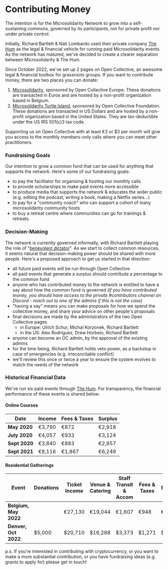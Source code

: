# Contributing Money

The intention is for the Microsolidarity Network to grow into a self-sustaining commons, governed by its participants, not for private profit nor under private control.

Initially, Richard Bartlett & Nati Lombardo used their private company [The Hum](http://thehum.org) as the legal & financial vehicle for running paid Microsolidarity events. As the network has matured, we've decided to create a clearer separation between Microsolidarity & The Hum.&#x20;

Since October 2022, we've set up 2 pages on Open Collective, an awesome legal & financial toolbox for grassroots groups. If you want to contribute money, there are two places you can donate:

1. [Microsolidarity](https://opencollective.com/microsolidarity), sponsored by Open Collective Europe. These donations are transacted in Euros and are hosted by a non-profit organization based in Belgium.&#x20;
2. [Microsolidarity Turtle Island](https://opencollective.com/microsolidarity-turtle-island), sponsored by Open Collective Foundation. These donations are transacted in US Dollars and are hosted by a non-profit organization based in the United States. They are tax-deductible under the US IRS 501(c)3 tax code.

Supporting us on Open Collective with at least €3 or $3 per month will give you access to the monthly members-only calls where you can meet other practitioners.

### Fundraising Goals

Our intention to grow a common fund that can be used for anything that supports the network. Here's some of our fundraising goals:

* to pay the facilitator for organising & hosting our monthly calls
* to provide scholarships to make paid events more accessible
* to produce media that supports the network & educates the wider public (e.g. editing the podcast, writing a book, making a Netflix series...)
* to pay for a "community coach" who can support a cohort of many microsolidarity community hosts
* to buy a retreat centre where communities can go for trainings & retreats.

### Decision-Making

The network is currently governed informally, with Richard Bartlett playing the role of "[benevolent dictator](https://communityrule.info/create/?r=1619810752488)". As we start to collect common resources, it seems natural that decision-making power should be shared with more people. Here's a proposed approach to get us started in that direction:

* all future paid events will be run through Open Collective
* all paid events that generate a surplus should contribute a percentage to the common fund
* anyone who has contributed money to the network is entitled to have a say about how the common fund is governed _(if you have contributed money, you should have access to the private #contributors channel on Discord - reach out to one of the admins if this is not the case)_
* "having a say" means you can make proposals for how we spend the collective money, and share your advice on other people's proposals
* final decisions are made by the administrators of the two Open Collective pages&#x20;
  * in Europe: Ulrich Schur, Michal Korzonek, Richard Bartlett
  * in the US: Alex Rodríguez, Drew Horbein, Richard Bartlett
* anyone can become an OC admin, by the approval of the existing admins
* for the time being, Richard Bartlett holds veto power, as a backstop in case of emergencies (e.g. irreconcilable conflict)
* we'll review this once or twice a year to ensure the system evolves to match the needs of the network

### Historical Financial Data

We've run six paid events through [The Hum](http://thehum.org). For transparency, the financial performance of these events is shared below:

#### **Online Courses**

| Date          | Income | Fees & Taxes | Surplus |
| ------------- | ------ | ------------ | ------- |
| **May 2020**  | €3,790 | €872         | €2,918  |
| **July 2020** | €4,057 | €933         | €3,124  |
| **Sept 2020** | €3,840 | €883         | €2,957  |
| **Sept 2021** | €8,116 | €1,867       | €6,249  |

#### Residential Gatherings

| Event                 | Donations | Ticket Income | Venue & Catering | Staff Transit & Accom | Fees & Taxes | Surplus |
| --------------------- | --------- | ------------- | ---------------- | --------------------- | ------------ | ------- |
| **Belgium, May 2022** |           | €27,130       | €19,044          | €1,607                | €948         | €5,531  |
| **Denver, Oct 2022**  | $5,000    | $20,710       | $16,288          | $3,373                | $1,271       | $4,778  |

p.s. If you’re interested in contributing with cryptocurrency, or you want to make a more substantial contribution, or you have fundraising ideas (e.g. grants to apply for) please get in touch!
